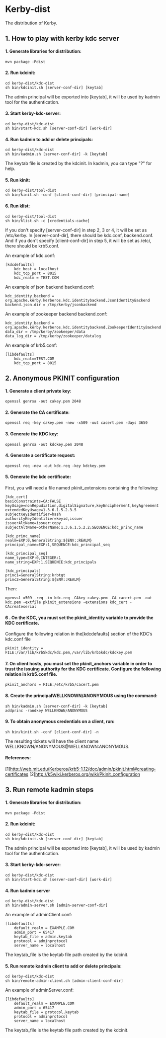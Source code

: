 <!--
  Licensed to the Apache Software Foundation (ASF) under one
  or more contributor license agreements.  See the NOTICE file
  distributed with this work for additional information
  regarding copyright ownership.  The ASF licenses this file
  to you under the Apache License, Version 2.0 (the
  "License"); you may not use this file except in compliance
  with the License.  You may obtain a copy of the License at

  http://www.apache.org/licenses/LICENSE-2.0

  Unless required by applicable law or agreed to in writing,
  software distributed under the License is distributed on an
  "AS IS" BASIS, WITHOUT WARRANTIES OR CONDITIONS OF ANY
  KIND, either express or implied.  See the License for the
  specific language governing permissions and limitations
  under the License.
-->

Kerby-dist
============

The distribution of Kerby.

## 1. How to play with kerby kdc server

#### 1. Generate libraries for distribution:
```
mvn package -Pdist
```

#### 2. Run kdcinit:
```
cd kerby-dist/kdc-dist
sh bin/kdcinit.sh [server-conf-dir] [keytab]
```
The admin principal will be exported into [keytab], it will be used by kadmin tool for the authentication. 

#### 3. Start kerby-kdc-server:
```
cd kerby-dist/kdc-dist
sh bin/start-kdc.sh [server-conf-dir] [work-dir]
```

#### 4. Run kadmin to add or delete principals:
```
cd kerby-dist/kdc-dist
sh bin/kadmin.sh [server-conf-dir] -k [keytab]
```
  The keytab file is created by the kdcinit.
  In kadmin, you can type "?" for help.

#### 5. Run kinit:
```
cd kerby-dist/tool-dist
sh bin/kinit.sh -conf [client-conf-dir] [principal-name]
```

#### 6. Run klist:
```
cd kerby-dist/tool-dist
sh bin/klist.sh -c [credentials-cache]
```

  If you don't specify [server-conf-dir] in step 2, 3 or 4, it will be set as /etc/kerby. In [server-conf-dir], there should be kdc.conf, backend.conf. 
  And if you don't specify [client-conf-dir] in step 5, it will be set as /etc/, there should be krb5.conf.

An example of kdc.conf:
```
[kdcdefaults]
    kdc_host = localhost
    kdc_tcp_port = 8015
    kdc_realm = TEST.COM
```
An example of json backend backend.conf:
```
kdc_identity_backend = org.apache.kerby.kerberos.kdc.identitybackend.JsonIdentityBackend
backend.json.dir = /tmp/kerby/jsonbackend
```
An example of zookeeper backend backend.conf:
```
kdc_identity_backend = org.apache.kerby.kerberos.kdc.identitybackend.ZookeeperIdentityBackend
data_dir = /tmp/kerby/zookeeper/data
data_log_dir = /tmp/kerby/zookeeper/datalog
```
An example of krb5.conf:
```
[libdefaults]
    kdc_realm=TEST.COM
    kdc_tcp_port = 8015
```

## 2. Anonymous PKINIT configuration
#### 1. Generate a client private key:
```
openssl genrsa -out cakey.pem 2048
```

#### 2. Generate the CA certificate:
```
openssl req -key cakey.pem -new -x509 -out cacert.pem -days 3650
```

#### 3. Generate the KDC key:
```
openssl genrsa -out kdckey.pem 2048
```

#### 4. Generate a certificate request:
```
openssl req -new -out kdc.req -key kdckey.pem
```

#### 5. Generate the kdc certificate:
First, you will need a file named pkinit_extensions containing the following:
```
[kdc_cert]
basicConstraints=CA:FALSE
keyUsage=nonRepudiation,digitalSignature,keyEncipherment,keyAgreement
extendedKeyUsage=1.3.6.1.5.2.3.5
subjectKeyIdentifier=hash
authorityKeyIdentifier=keyid,issuer
issuerAltName=issuer:copy
subjectAltName=otherName:1.3.6.1.5.2.2;SEQUENCE:kdc_princ_name

[kdc_princ_name]
realm=EXP:0,GeneralString:${ENV::REALM}
principal_name=EXP:1,SEQUENCE:kdc_principal_seq

[kdc_principal_seq]
name_type=EXP:0,INTEGER:1
name_string=EXP:1,SEQUENCE:kdc_principals

[kdc_principals]
princ1=GeneralString:krbtgt
princ2=GeneralString:${ENV::REALM}
```
Then:
```
openssl x509 -req -in kdc.req -CAkey cakey.pem -CA cacert.pem -out kdc.pem -extfile pkinit_extensions -extensions kdc_cert -CAcreateserial
```

#### 6 . On the KDC, you must set the pkinit_identity variable to provide the KDC certificate.
Configure the following relation in the[kdcdefaults] section of the KDC’s kdc.conf file
```
pkinit_identity = FILE:/var/lib/krb5kdc/kdc.pem,/var/lib/krb5kdc/kdckey.pem
```

#### 7. On client hosts, you must set the pkinit_anchors variable in order to trust the issuing authority for the KDC certificate. Configure the following relation in krb5.conf file.
```
pkinit_anchors = FILE:/etc/krb5/cacert.pem
```

#### 8. Create the principalWELLKNOWN/ANONYMOUS using the command:
```
sh bin/kadmin.sh [server-conf-dir] -k [keytab]
addprinc -randkey WELLKNOWN/ANONYMOUS
```

#### 9. To obtain anonymous credentials on a client, run:
```
sh bin/kinit.sh -conf [client-conf-dir] -n
```
The resulting tickets will have the client name WELLKNOWN/ANONYMOUS@WELLKNOWN:ANONYMOUS.

#### References: 
[1]http://web.mit.edu/Kerberos/krb5-1.12/doc/admin/pkinit.html#creating-certificates
[2]http://k5wiki.kerberos.org/wiki/Pkinit_configuration


## 3. Run remote kadmin steps
#### 1. Generate libraries for distribution:
```
mvn package -Pdist
```

#### 2. Run kdcinit:
```
cd kerby-dist/kdc-dist
sh bin/kdcinit.sh [server-conf-dir] [keytab]
```
The admin principal will be exported into [keytab], it will be used by kadmin tool for the authentication. 

#### 3. Start kerby-kdc-server:
```
cd kerby-dist/kdc-dist
sh bin/start-kdc.sh [server-conf-dir] [work-dir]
```

#### 4. Run kadmin server
```
cd kerby-dist/kdc-dist
sh bin/admin-server.sh [admin-server-conf-dir]
```
An example of adminClient.conf:
```
[libdefaults]
    default_realm = EXAMPLE.COM
    admin_port = 65417
    keytab_file = admin.keytab
    protocol = adminprotocol
    server_name = localhost
```
The keytab_file is the keytab file path created by the kdcinit.

#### 5. Run remote kadmin client to add or delete principals:
```
cd kerby-dist/kdc-dist
sh bin/remote-admin-client.sh [admin-client-conf-dir]
```
An example of adminServer.conf:
```
[libdefaults]
    default_realm = EXAMPLE.COM
    admin_port = 65417
    keytab_file = protocol.keytab
    protocol = adminprotocol
    server_name = localhost
```
The keytab_file is the keytab file path created by the kdcinit.
